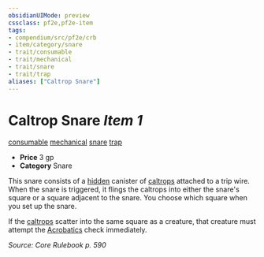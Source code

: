 ```yaml
---
obsidianUIMode: preview
cssclass: pf2e,pf2e-item
tags:
- compendium/src/pf2e/crb
- item/category/snare
- trait/consumable
- trait/mechanical
- trait/snare
- trait/trap
aliases: ["Caltrop Snare"]
---
```

# Caltrop Snare *Item 1*  
[consumable](../../../Rules/traits/consumable.md)  [mechanical](../../../Rules/traits/mechanical.md)  [snare](../../../Rules/traits/snare.md)  [trap](../../../Rules/traits/trap.md)  

- **Price** 3 gp
- **Category** Snare

This snare consists of a [hidden](../../../Rules/conditions.md#Hidden) canister of [caltrops](caltrops.md) attached to a trip wire. When the snare is triggered, it flings the caltrops into either the snare's square or a square adjacent to the snare. You choose which square when you set up the snare.

If the [caltrops](caltrops.md) scatter into the same square as a creature, that creature must attempt the [Acrobatics](../../skills.md#Acrobatics) check immediately.

*Source: Core Rulebook p. 590*